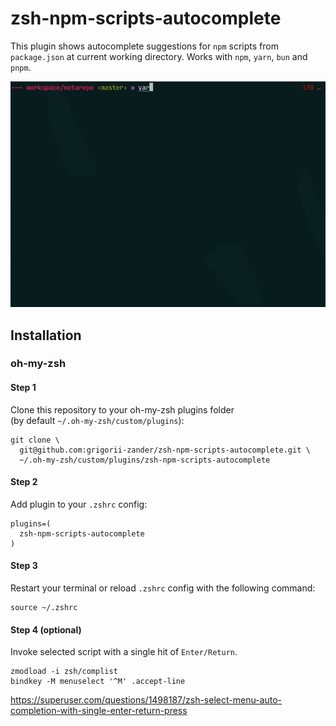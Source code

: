 # zsh-npm-scripts-autocomplete
This plugin shows autocomplete suggestions for `npm` scripts from `package.json` at current working directory.
Works with `npm`, `yarn`, `bun` and `pnpm`.

![](demo.gif)

## Installation
### oh-my-zsh

#### Step 1
Clone this repository to your oh-my-zsh plugins folder  
(by default `~/.oh-my-zsh/custom/plugins`):
```shell
git clone \
  git@github.com:grigorii-zander/zsh-npm-scripts-autocomplete.git \
  ~/.oh-my-zsh/custom/plugins/zsh-npm-scripts-autocomplete
```

#### Step 2
Add plugin to your `.zshrc` config:
```shell
plugins=(
  zsh-npm-scripts-autocomplete
)
```

#### Step 3
Restart your terminal or reload `.zshrc` config with the following command:
```shell
source ~/.zshrc
```

#### Step 4 (optional)
Invoke selected script with a single hit of `Enter/Return`.
```shell
zmodload -i zsh/complist
bindkey -M menuselect '^M' .accept-line
```
https://superuser.com/questions/1498187/zsh-select-menu-auto-completion-with-single-enter-return-press
